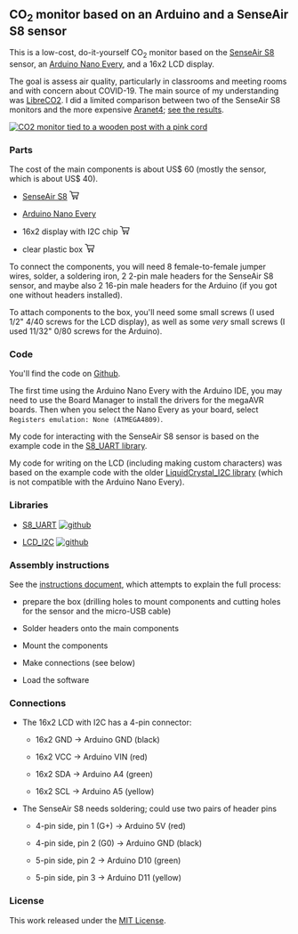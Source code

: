 ## CO<sub>2</sub> monitor based on an Arduino and a SenseAir S8 sensor

This is a low-cost, do-it-yourself CO<sub>2</sub> monitor based on the [SenseAir
S8](https://senseair.com/products/size-counts/s8-lp/) sensor, an
[Arduino Nano
Every](https://store.arduino.cc/products/arduino-nano-every), and a
16x2 LCD display.

The goal is assess air quality, particularly in classrooms and meeting
rooms and with concern about COVID-19. The main source of my
understanding was
[LibreCO2](https://github.com/danielbernalb/LibreCO2).
I did a limited comparison between two of the SenseAir S8 monitors and
the more expensive [Aranet4](https://aranet.com/products/aranet4/);
[see the results](https://karlduino.github.io/CO2monitor/docs/Comparison/comparison.html).

[![CO2 monitor tied to a wooden post with a pink cord](https://karlduino.github.io/CO2monitor/docs/pics/co2monitor_sm.jpg)](https://karlduino.github.io/CO2monitor/docs/pics/co2monitor.jpg)

### Parts

The cost of the main components is about US$ 60 (mostly the sensor,
which is about US$ 40).

- [SenseAir S8](https://senseair.com/products/size-counts/s8-lp/)
  [![shopping cart icon](docs/pics/shopping-cart.png)](https://amzn.to/3AyzQMa)

- [Arduino Nano Every](https://store.arduino.cc/products/arduino-nano-every)

- 16x2 display with I2C chip
  [![shopping cart icon](docs/pics/shopping-cart.png)](https://amzn.to/3AwG3Z7)

- clear plastic box
  [![shopping cart icon](docs/pics/shopping-cart.png)](https://amzn.to/3R24kxb)

To connect the components, you will need 8 female-to-female jumper
wires, solder, a soldering iron, 2 2-pin male headers for the SenseAir
S8 sensor, and maybe also 2 16-pin male headers for the Arduino (if
you got one without headers installed).

To attach components to the box, you'll need some
small screws (I used 1/2" 4/40 screws for the LCD display), as well as
some _very_ small screws (I used 11/32" 0/80 screws for the Arduino).


### Code

You'll find the code on [Github](https://github.com/karlduino/CO2monitor).

The first time using the Arduino Nano Every with the Arduino
IDE, you may need to use the Board Manager to install the drivers
for the megaAVR boards. Then when you select the Nano Every as your
board, select `Registers emulation: None (ATMEGA4809)`.

My code for interacting with the SenseAir S8 sensor is based on the
example code in the [S8_UART
library](https://github.com/jcomas/S8_UART).

My code for writing on the LCD (including making custom characters)
was based on the example code with the older [LiquidCrystal_I2C
library](https://github.com/johnrickman/LiquidCrystal_I2C) (which is
not compatible with the Arduino Nano Every).

### Libraries

- [S8_UART](https://www.arduino.cc/reference/en/libraries/s8_uart/)
  [![github](https://kbroman.org/icons16/github-icon.png)](https://github.com/jcomas/S8_UART)

- [LCD_I2C](https://www.arduino.cc/reference/en/libraries/lcd_i2c/)
  [![github](https://kbroman.org/icons16/github-icon.png)](https://github.com/blackhack/LCD_I2C)


### Assembly instructions

See the
[instructions document](https://karlduino.github.io/CO2monitor/docs/instructions.html),
which attempts to explain the full process:

- prepare the box (drilling holes to mount components and cutting
  holes for the sensor and the micro-USB cable)

- Solder headers onto the main components

- Mount the components

- Make connections (see below)

- Load the software


### Connections

- The 16x2 LCD with I2C has a 4-pin connector:

    - 16x2 GND -> Arduino GND (black)

    - 16x2 VCC -> Arduino VIN (red)

    - 16x2 SDA -> Arduino A4 (green)

    - 16x2 SCL -> Arduino A5 (yellow)

- The SenseAir S8 needs soldering; could use two pairs of header pins

  - 4-pin side, pin 1 (G+) -> Arduino 5V (red)

  - 4-pin side, pin 2 (G0) -> Arduino GND (black)

  - 5-pin side, pin 2 -> Arduino D10 (green)

  - 5-pin side, pin 3 -> Arduino D11 (yellow)


### License

This work released under the [MIT License](LICENSE.md).
